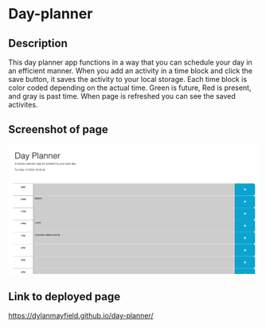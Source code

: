 # Day-planner

## Description

This day planner app functions in a way that you can schedule your day in an efficient manner. When you add an activity in a time block and click the save button, it saves the activity to your local storage. Each time block is color coded depending on the actual time. Green is future, Red is present, and gray is past time. When page is refreshed you can see the saved activites. 

## Screenshot of page

![Screenshot-of-day-planner](images/Screenshot-day-planner.png)

## Link to deployed page

https://dylanmayfield.github.io/day-planner/